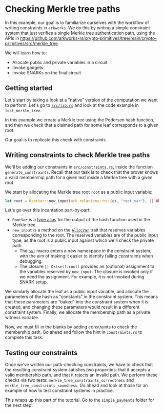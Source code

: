# Checking Merkle tree paths

In this example, our goal is to familiarize ourselves with the workflow of
writing constraints in `arkworks`. We do this by writing a simple constraint system
 that just verifies a single Merkle tree authentication path, using the APIs in
https://github.com/arkworks-rs/crypto-primitives/tree/main/crypto-primitives/src/merkle_tree.

We will learn how to:

* Allocate public and private variables in a circuit
* Invoke gadgets
* Invoke SNARKs on the final circuit

## Getting started

Let's start by taking a look at a "native" version of the computation we want to perform.
Let's go to [`src/lib.rs`](src/lib.rs) and look at the code example in `test_merkle_tree`.

In this example we create a Merkle tree using the Pedersen hash function, and then we check that a claimed path for some leaf corresponds to a given root.

Our goal is to replicate this check with constraints.

## Writing constraints to check Merkle tree paths

We'll be adding our constraints in [`src/constraints.rs`](src/constraints.rs), inside the function `generate_constraints`. Recall that our task is to check that the prover knows a valid membership path for a given leaf inside a Merkle tree with a given root.

We start by allocating the Merkle tree root `root` as a public input variable:
```rust
let root = RootVar::new_input(ark_relations::ns!(cs, "root_var"), || Ok(&self.root))?;
```
Let's go over this incantation part-by-part.
* `RootVar` is a [type alias](https://doc.rust-lang.org/book/ch19-04-advanced-types.html#creating-type-synonyms-with-type-aliases) for the output of the hash function used in the Merkle tree.
* `new_input` is a method on the [`AllocVar`](https://docs.rs/ark-r1cs-std/0.3.0/ark_r1cs_std/alloc/trait.AllocVar.html) trait that reserves variables corresponding to the root. The reserved variables are of the public input type, as the root is a public input against which we'll check the private path.
    * The [`ns!`](https://docs.rs/ark-relations/0.3.0/ark_relations/macro.ns.html) macro enters a new namespace in the constraint system, with the aim of making it easier to identify failing constraints when debugging.
    * The closure `|| Ok(self.root)` provides an (optional) assignment to the variables reserved by `new_input`. The closure is invoked only if we need the assignment. For example, it is not invoked during SNARK setup.

We similarly allocate the leaf as a public input variable, and allocate the parameters of the hash as "constants" in the constraint system. This means that these parameters are "baked" into the constraint system when it is created, and changing these parameters would result in a different constraint system. Finally, we allocate the membership path as a private witness variable.

Now, we must  fill in the blanks by adding constraints to check the membership path. Go ahead and follow the hint in `constraints.rs` to complete this task.

## Testing our constraints

Once we've written our path-checking constraints, we have to check that the resulting constraint system satisfies two properties: that it accepts a valid membership path, and that it rejects an invalid path. We perform these checks via two tests: `merkle_tree_constraints_correctness` and `merkle_tree_constraints_soundness`. Go ahead and look at those for an example of how to test constraint systems in practice.

This wraps up this part of the tutorial. Go to the `simple_payments` folder for the next step!
